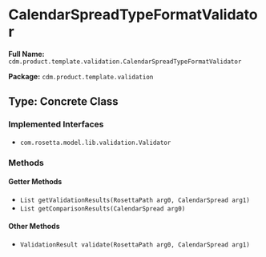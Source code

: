 # CalendarSpreadTypeFormatValidator

**Full Name:** `cdm.product.template.validation.CalendarSpreadTypeFormatValidator`

**Package:** `cdm.product.template.validation`

## Type: Concrete Class

### Implemented Interfaces

- `com.rosetta.model.lib.validation.Validator`

### Methods

#### Getter Methods

- `List getValidationResults(RosettaPath arg0, CalendarSpread arg1)`
- `List getComparisonResults(CalendarSpread arg0)`

#### Other Methods

- `ValidationResult validate(RosettaPath arg0, CalendarSpread arg1)`

